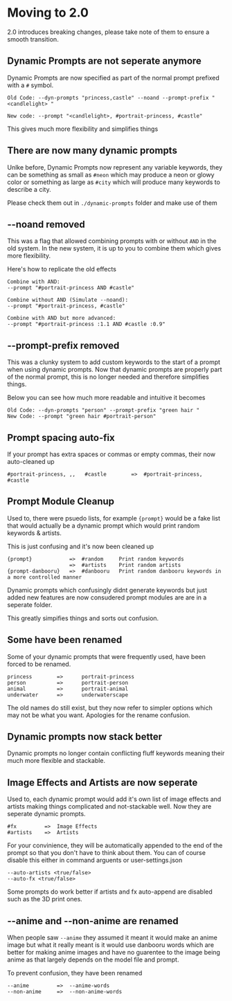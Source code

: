# Moving to 2.0

2.0 introduces breaking changes, please take note of them to ensure a smooth
transition.

## Dynamic Prompts are not seperate anymore

Dynamic Prompts are now specified as part of the normal prompt prefixed with
a `#` symbol.

```
Old Code: --dyn-prompts "princess,castle" --noand --prompt-prefix "<candlelight> "

New code: --prompt "<candlelight>, #portrait-princess, #castle"
```

This gives much more flexibility and simplifies things

## There are now many dynamic prompts

Unlke before, Dynamic Prompts now represent any variable keywords, they can be something
as small as `#neon` which may produce a neon or glowy color or something as
large as `#city` which will produce many keywords to describe a city.

Please check them out in `./dynamic-prompts` folder and make use of them

## --noand removed

This was a flag that allowed combining prompts with or without `AND` in the old
system. In the new system, it is up to you to combine them which gives more
flexibility.

Here's how to replicate the old effects

```
Combine with AND:
--prompt "#portrait-princess AND #castle"

Combine without AND (Simulate --noand):
--prompt "#portrait-princess, #castle"

Combine with AND but more advanced:
--prompt "#portrait-princess :1.1 AND #castle :0.9"
```

## --prompt-prefix removed

This was a clunky system to add custom keywords to the start of a prompt when
using dynamic prompts. Now that dynamic prompts are properly part of the normal
prompt, this is no longer needed and therefore simplifies things.

Below you can see how much more readable and intuitive it becomes

```
Old Code: --dyn-prompts "person" --prompt-prefix "green hair "
New Code: --prompt "green hair #portrait-person"
```

## Prompt spacing auto-fix

If your prompt has extra spaces or commas or empty commas, their now auto-cleaned
up

```
#portrait-princess, ,,   #castle		=>	#portrait-princess, #castle
```

## Prompt Module Cleanup

Used to, there were psuedo lists, for example `{prompt}` would be a fake list
that would actually be a dynamic prompt which would print random keywords & artists.

This is just confusing and it's now been cleaned up

```
{prompt} 			=> 	#random		Print random keywords
					=> 	#artists	Print random artists
{prompt-danbooru}	=>	#danbooru	Print random danbooru keywords in a more controlled manner
```

Dynamic prompts which confusingly didnt generate keywords but just added new features
are now consudered prompt modules are are in a seperate folder.

This greatly simpifies things and sorts out confusion.

## Some have been renamed

Some of your dynamic prompts that were frequently used, have been forced to
be renamed.

```
princess 		=>		portrait-princess
person	 		=>		portrait-person
animal			=>		portrait-animal
underwater		=>		underwaterscape
```

The old names do still exist, but they now refer to simpler options which may
not be what you want. Apologies for the rename confusion.

## Dynamic prompts now stack better

Dynamic prompts no longer contain conflicting fluff keywords meaning their
much more flexible and stackable.

## Image Effects and Artists are now seperate

Used to, each dynamic prompt would add it's own list of image effects and
artists making things complicated and not-stackable well. Now they are seperate
dynamic prompts.

```
#fx 		=>	Image Effects
#artists 	=>	Artists
```

For your convinience, they will be automatically appended to the end of the prompt
so that you don't have to think about them. You can of course disable this
either in command arguents or user-settings.json

```
--auto-artists <true/false>
--auto-fx <true/false>
```

Some prompts do work better if artists and fx auto-append are disabled such as
the 3D print ones.

## --anime and --non-anime are renamed

When people saw `--anime` they assumed it meant it would make an anime image
but what it really meant is it would use danbooru words which are better for
making anime images and have no guarentee to the image being anime as that 
largely depends on the model file and prompt.

To prevent confusion, they have been renamed

```
--anime 		=> 	--anime-words
--non-anime 	=> 	--non-anime-words
```

